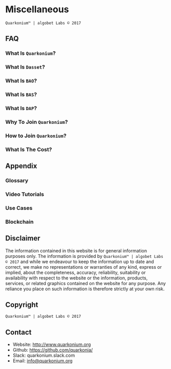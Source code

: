 # Miscellaneous
`Quarkonium™ | algobet Labs © 2017`

## FAQ

### What Is `Quarkonium`?

### What Is `Dasset`?

### What Is `BAO`?

### What Is `BAS`?

### What Is `DAP`?

### Why To Join `Quarkonium`?

### How to Join `Quarkonium`?

### What Is The Cost?


## Appendix

### Glossary

### Video Tutorials

### Use Cases

### Blockchain


## Disclaimer

The information contained in this website is for general information purposes only. The information is provided by `Quarkonium™ | algobet Labs © 2017` and while we endeavour to keep the information up to date and correct, we make no representations or warranties of any kind, express or implied, about the completeness, accuracy, reliability, suitability or availability with respect to the website or the information, products, services, or related graphics contained on the website for any purpose. Any reliance you place on such information is therefore strictly at your own risk.


## Copyright

`Quarkonium™ | algobet Labs © 2017`


## Contact

- Website: http://www.quarkonium.org
- Github: https://github.com/quarkonia/
- Slack: quarkonium.slack.com
- Email: info@quarkonium.org

